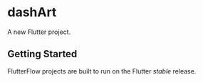 # dashArt

A new Flutter project.

## Getting Started

FlutterFlow projects are built to run on the Flutter _stable_ release.
